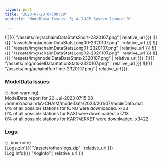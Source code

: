 ```yaml
---
layout: post
title: "2023-07-20 07:00:00"
subtitle: "ModelData Issues: 3; A-CHAIM System Issues: 0"

---
```


![]({{ "/assets/img/achaimDataStatsShort-2320107.png" | relative_url }})
![]({{ "/assets/img/achaimDataStatsLong00-2320107.png" | relative_url }})
![]({{ "/assets/img/achaimDataStatsLong01-2320107.png" | relative_url }})
![]({{ "/assets/img/achaimDataStatsLong02-2320107.png" | relative_url }})
![]({{ "/assets/img/modelDataDataStats-2320107.png" | relative_url }})
![]({{ "/assets/img/modelDataStationStats-2320107.png" | relative_url }})
![]({{ "/assets/img/achaimRunTime-2320107.png" | relative_url }})


### ModelData Issues:  
  
{: .box-warning}  
 ModelData report for 20-Jul-2023 07:15:08   
 /home2/achaim1/A-CHAIM/modelData/2023/201/07/modelData.mat   
 0% of all possible stations for IONO were downloaded. x708   
 0% of all possible stations for KASI were downloaded. x3713   
 0% of all possible stations for KARTVERKET were downloaded. x3422   
  


### Logs:  
  
{: .box-note}  
[Logs.zip]({{ "/assets/other/logs.zip" | relative_url }})  
[Log Info]({{ "/logInfo" | relative_url }})  
